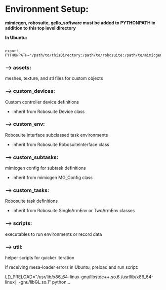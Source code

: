 # Environment Setup:

**mimicgen, robosuite, gello_software must be added to PYTHONPATH in addition to this top level directory**

**In Ubuntu:**

```

export PYTHONPATH="/path/to/thisDirectory:/path/to/robosuite:/path/to/mimicgen:/path/to/gello_software:$PYTHONPATH" 

```

### **--> assets:**

meshes, texture, and stl files for custom objects


### **--> custom_devices:**

Custom controller device definitions
- inherit from Robosuite Device class

### **--> custom_env:**

Robosuite interface subclassed task environments
- inherit from Robosuite RobosuiteInterface class

### **--> custom_subtasks:**

mimicgen config for subtask definitions
- inherit from mimicgen MG_Config class

### **--> custom_tasks:**

Robosuite task definitions
- inherit from Robosuite SingleArmEnv or TwoArmEnv classes

### **--> scripts:**

executables to run environments or record data

### **--> util:**

helper scripts for quicker iteration


If receiving mesa-loader errors in Ubuntu, preload and run script: 

LD_PRELOAD="/usr/lib/x86_64-linux-gnu/libstdc++.so.6 /usr/lib/x86_64-linux│ -gnu/libGL.so.1" python...



